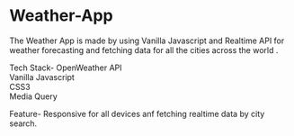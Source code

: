 # Weather-App

The Weather App is made by using Vanilla Javascript and Realtime API for weather forecasting and fetching data for all the cities across the world .

Tech Stack-
OpenWeather API <br>
Vanilla Javascript <br>
CSS3 <br>
Media Query

Feature-
Responsive for all devices anf fetching realtime data by city search.
